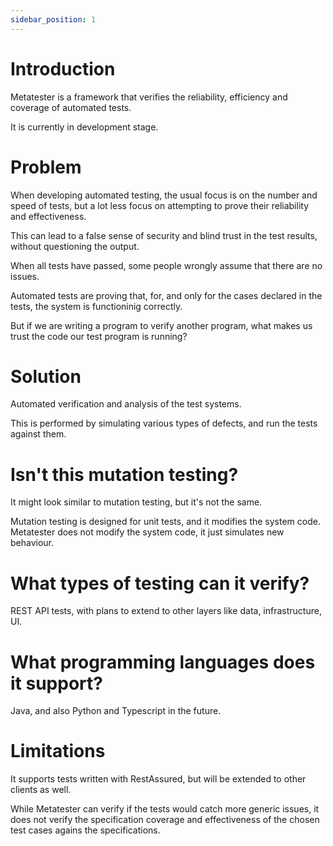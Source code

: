 ```yaml
---
sidebar_position: 1
---
```


# Introduction
Metatester is a framework that verifies the reliability, efficiency and coverage of automated tests.

It is currently in development stage.

# Problem
When developing automated testing, the usual focus is on the number and speed of tests, but a lot less focus on attempting to prove their reliability and effectiveness.

This can lead to a false sense of security and blind trust in the test results, without questioning the output.

When all tests have passed, some people wrongly assume that there are no issues.

Automated tests are proving that, for, and only for the cases declared in the tests, the system is functioninig correctly.

But if we are writing a program to verify another program, what makes us trust the code our test program is running?

# Solution
Automated verification and analysis of the test systems.

This is performed by simulating various types of defects, and run the tests against them.

# Isn't this mutation testing?
It might look similar to mutation testing, but it's not the same. 

Mutation testing is designed for unit tests, and it modifies the system code. Metatester does not modify the system code, it just simulates new behaviour.

# What types of testing can it verify?
REST API tests, with plans to extend to other layers like data, infrastructure, UI.

# What programming languages does it support?
Java, and also Python and Typescript in the future.

# Limitations
It supports tests written with RestAssured, but will be extended to other clients as well.

While Metatester can verify if the tests would catch more generic issues, it does not verify the specification coverage and effectiveness of the chosen test cases agains the specifications.